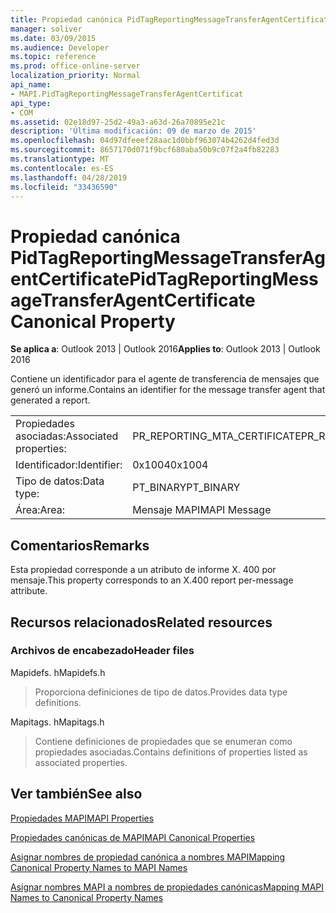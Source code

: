 ```yaml
---
title: Propiedad canónica PidTagReportingMessageTransferAgentCertificate
manager: soliver
ms.date: 03/09/2015
ms.audience: Developer
ms.topic: reference
ms.prod: office-online-server
localization_priority: Normal
api_name:
- MAPI.PidTagReportingMessageTransferAgentCertificat
api_type:
- COM
ms.assetid: 02e18d97-25d2-49a3-a63d-26a70895e21c
description: 'Última modificación: 09 de marzo de 2015'
ms.openlocfilehash: 04d97dfeeef28aac1d0bbf963074b4262d4fed3d
ms.sourcegitcommit: 8657170d071f9bcf680aba50b9c07f2a4fb82283
ms.translationtype: MT
ms.contentlocale: es-ES
ms.lasthandoff: 04/28/2019
ms.locfileid: "33436590"
---
```

# <a name="pidtagreportingmessagetransferagentcertificate-canonical-property"></a><span data-ttu-id="064d9-103">Propiedad canónica PidTagReportingMessageTransferAgentCertificate</span><span class="sxs-lookup"><span data-stu-id="064d9-103">PidTagReportingMessageTransferAgentCertificate Canonical Property</span></span>

  
  
<span data-ttu-id="064d9-104">**Se aplica a**: Outlook 2013 | Outlook 2016</span><span class="sxs-lookup"><span data-stu-id="064d9-104">**Applies to**: Outlook 2013 | Outlook 2016</span></span> 
  
<span data-ttu-id="064d9-105">Contiene un identificador para el agente de transferencia de mensajes que generó un informe.</span><span class="sxs-lookup"><span data-stu-id="064d9-105">Contains an identifier for the message transfer agent that generated a report.</span></span>
  
|||
|:-----|:-----|
|<span data-ttu-id="064d9-106">Propiedades asociadas:</span><span class="sxs-lookup"><span data-stu-id="064d9-106">Associated properties:</span></span>  <br/> |<span data-ttu-id="064d9-107">PR_REPORTING_MTA_CERTIFICATE</span><span class="sxs-lookup"><span data-stu-id="064d9-107">PR_REPORTING_MTA_CERTIFICATE</span></span>  <br/> |
|<span data-ttu-id="064d9-108">Identificador:</span><span class="sxs-lookup"><span data-stu-id="064d9-108">Identifier:</span></span>  <br/> |<span data-ttu-id="064d9-109">0x1004</span><span class="sxs-lookup"><span data-stu-id="064d9-109">0x1004</span></span>  <br/> |
|<span data-ttu-id="064d9-110">Tipo de datos:</span><span class="sxs-lookup"><span data-stu-id="064d9-110">Data type:</span></span>  <br/> |<span data-ttu-id="064d9-111">PT_BINARY</span><span class="sxs-lookup"><span data-stu-id="064d9-111">PT_BINARY</span></span>  <br/> |
|<span data-ttu-id="064d9-112">Área:</span><span class="sxs-lookup"><span data-stu-id="064d9-112">Area:</span></span>  <br/> |<span data-ttu-id="064d9-113">Mensaje MAPI</span><span class="sxs-lookup"><span data-stu-id="064d9-113">MAPI Message</span></span>  <br/> |
   
## <a name="remarks"></a><span data-ttu-id="064d9-114">Comentarios</span><span class="sxs-lookup"><span data-stu-id="064d9-114">Remarks</span></span>

<span data-ttu-id="064d9-115">Esta propiedad corresponde a un atributo de informe X. 400 por mensaje.</span><span class="sxs-lookup"><span data-stu-id="064d9-115">This property corresponds to an X.400 report per-message attribute.</span></span>
  
## <a name="related-resources"></a><span data-ttu-id="064d9-116">Recursos relacionados</span><span class="sxs-lookup"><span data-stu-id="064d9-116">Related resources</span></span>

### <a name="header-files"></a><span data-ttu-id="064d9-117">Archivos de encabezado</span><span class="sxs-lookup"><span data-stu-id="064d9-117">Header files</span></span>

<span data-ttu-id="064d9-118">Mapidefs. h</span><span class="sxs-lookup"><span data-stu-id="064d9-118">Mapidefs.h</span></span>
  
> <span data-ttu-id="064d9-119">Proporciona definiciones de tipo de datos.</span><span class="sxs-lookup"><span data-stu-id="064d9-119">Provides data type definitions.</span></span>
    
<span data-ttu-id="064d9-120">Mapitags. h</span><span class="sxs-lookup"><span data-stu-id="064d9-120">Mapitags.h</span></span>
  
> <span data-ttu-id="064d9-121">Contiene definiciones de propiedades que se enumeran como propiedades asociadas.</span><span class="sxs-lookup"><span data-stu-id="064d9-121">Contains definitions of properties listed as associated properties.</span></span>
    
## <a name="see-also"></a><span data-ttu-id="064d9-122">Ver también</span><span class="sxs-lookup"><span data-stu-id="064d9-122">See also</span></span>



[<span data-ttu-id="064d9-123">Propiedades MAPI</span><span class="sxs-lookup"><span data-stu-id="064d9-123">MAPI Properties</span></span>](mapi-properties.md)
  
[<span data-ttu-id="064d9-124">Propiedades canónicas de MAPI</span><span class="sxs-lookup"><span data-stu-id="064d9-124">MAPI Canonical Properties</span></span>](mapi-canonical-properties.md)
  
[<span data-ttu-id="064d9-125">Asignar nombres de propiedad canónica a nombres MAPI</span><span class="sxs-lookup"><span data-stu-id="064d9-125">Mapping Canonical Property Names to MAPI Names</span></span>](mapping-canonical-property-names-to-mapi-names.md)
  
[<span data-ttu-id="064d9-126">Asignar nombres MAPI a nombres de propiedades canónicas</span><span class="sxs-lookup"><span data-stu-id="064d9-126">Mapping MAPI Names to Canonical Property Names</span></span>](mapping-mapi-names-to-canonical-property-names.md)

